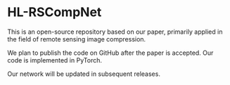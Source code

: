 # HL-RSCompNet
This is an open-source repository based on our paper, primarily applied in the field of remote sensing image compression.

We plan to publish the code on GitHub after the paper is accepted. Our code is implemented in PyTorch. 

Our network will be updated in subsequent releases.


